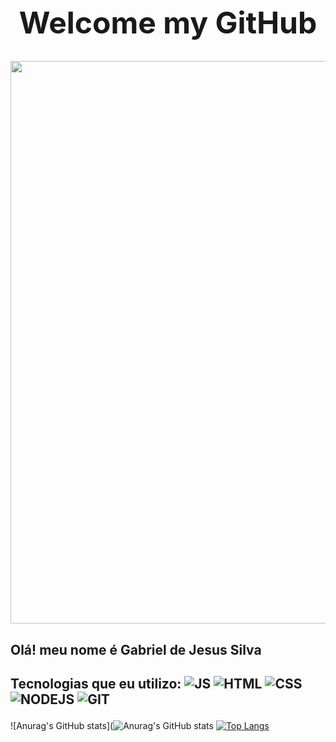 

<h1 align="center"  style="Font-size:xxx-large;"><strong>Welcome my GitHub </strong></h1>

  <div align="center"> <img  src="https://gifs.eco.br/wp-content/uploads/2022/06/gifs-de-anime-lofi-9.gif"  width="900"></div>
<h2> Olá! meu nome é Gabriel de Jesus Silva</h2>


  <h2>

  Tecnologias que eu utilizo: 
 ![JS](https://img.shields.io/badge/JavaScript-F7DF1E?style=for-the-badge&logo=javascript&logoColor=black) 
 ![HTML](https://img.shields.io/badge/HTML5-E34F26?style=for-the-badge&logo=html5&logoColor=white)
![CSS](https://img.shields.io/badge/CSS3-1572B6?style=for-the-badge&logo=css3&logoColor=white)
![NODEJS](https://img.shields.io/badge/Node.js-43853D?style=for-the-badge&logo=node.js&logoColor=white) 
![GIT](https://img.shields.io/badge/GIT-E44C30?style=for-the-badge&logo=git&logoColor=white)
 
  </h2>

![Anurag's GitHub stats](![Anurag's GitHub stats](https://github-readme-stats.vercel.app/api?username=Gjsouls&show_icons=true&theme=radical) [![Top Langs](https://github-readme-stats.vercel.app/api/top-langs/?username=Gjsouls&layout=compact&theme=highcontrast&show_icons=true)](https://github.com/anuraghazra/github-readme-stats)

<!-- <h1><strong>Contato:</Strong></h1>

<div>
<a target="blank" href="https://discord.com/channels/@meGJ%20DSF#1295"><img src="https://img.shields.io/badge/My_discord:_GJDSF%2321295_-7289DA?style=for-the-badge&logo=discord&logoColor=white"></a>
<a target="blank" href="https://steamcommunity.com/profiles/76561199252448844/home/"><img src="https://img.shields.io/badge/Steam: Gjsouls-000000?style=for-the-badge&logo=steam&logoColor=white"></a>
</div> -->
